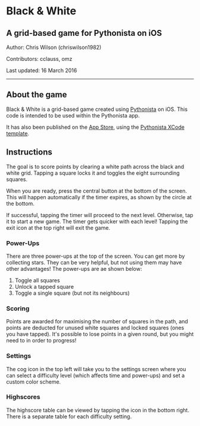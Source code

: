 # Black & White
## A grid-based game for Pythonista on iOS

Author: Chris Wilson (chriswilson1982)

Contributors: cclauss, omz

Last updated: 16 March 2016

***

## About the game

Black & White is a grid-based game created using [Pythonista](http://omz-software.com/pythonista/) on iOS. This code is intended to be used within the Pythonista app.

It has also been published on the [App Store](https://geo.itunes.apple.com/gb/app/black-white-grid-based-puzzle/id1102097118?mt=8), using the [Pythonista XCode template](https://github.com/omz/PythonistaAppTemplate).

## Instructions

The goal is to score points by clearing a white path across the black and white grid. Tapping a square locks it and toggles the eight surrounding squares. 

When you are ready, press the central button at the bottom of the screen. This will happen automatically if the timer expires, as shown by the circle at the bottom.

If successful, tapping the timer will proceed to the next level. Otherwise, tap it to start a new game. The timer gets quicker with each level! Tapping the exit icon at the top right will exit the game.

### Power-Ups

There are three power-ups at the top of the screen. You can get more by collecting stars. They can be very helpful, but not using them may have other advantages! The power-ups are ae shown below:

1. Toggle all squares
2. Unlock a tapped square
3. Toggle a single square (but not its neighbours)

### Scoring

Points are awarded for maximising the number of squares in the path, and points are deducted for unused white squares and locked squares (ones you have tapped). It's possible to lose points in a given round, but you might need to in order to progress!

### Settings

The cog icon in the top left will take you to the settings screen where you can select a difficulty level (which affects time and power-ups) and set a custom color scheme.

### Highscores

The highscore table can be viewed by tapping the icon in the bottom right. There is a separate table for each difficulty setting.
